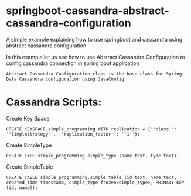 # springboot-cassandra-abstract-cassandra-configuration
A simple example explaining how to use springboot and cassandra using abstract cassandra configuration

In this example let us see how to use Abstract Cassandra Configuration to config cassandra connection in spring boot application

    Abstract Cassandra Configuration class is the base class for Spring Data Cassandra configuration using JavaConfig

# Cassandra Scripts:

Create Key Space

    CREATE KEYSPACE simple_programming WITH replication = {''class'': ''SimpleStrategy'', ''replication_factor'': ''1''};

Create SimpleType

    CREATE TYPE simple_programming.simple_type (name text, type text);

Create SimpleTable

    CREATE TABLE simple_programming.simple_table (id text, name text, created_time timestamp, simple_type frozen<simple_type>, PRIMARY KEY (id, name));
        
